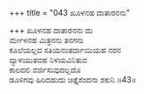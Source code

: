 +++
title = "043 ಖೂಳನಹ ದಾತಾರನನು"

+++
ಖೂಳನಹ ದಾತಾರನನು ದು  
ರ್ಮೇಳನಹ ಮಿತ್ರನನು ತನಗನು  
ಕೂಲೆಯಲ್ಲದ ಸತಿಯನಂತರ್ದಾಯಿಯಹ ನರನ   
ವ್ಯಾಳಯುತವಹ ನಿಳಯವಿನಿತುವ  
ಕಾಲದಲಿ ವರ್ಜಿಸುವುದಲ್ಲದೊ  
ಡೂಳಿಗವು ಹಿರಿದಹುದು ಚಿತ್ತೈಸೆಂದನಾ ಶಕುನಿ    ॥43॥